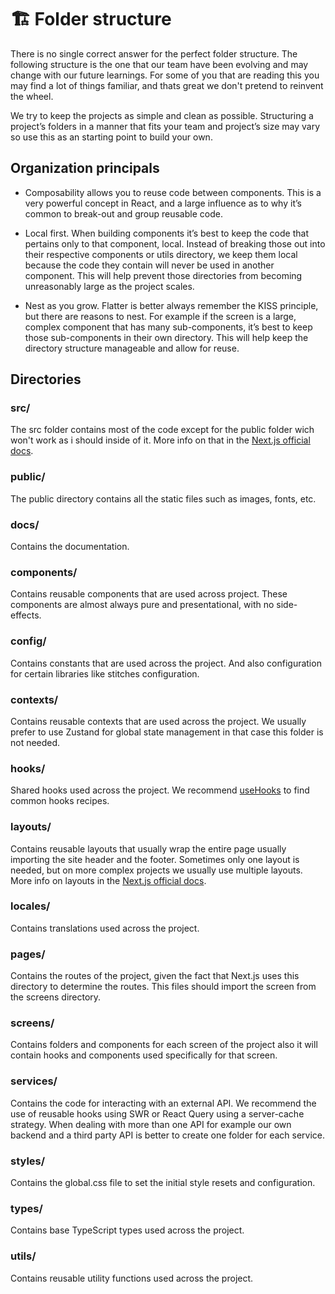 # 🏗 Folder structure

There is no single correct answer for the perfect folder structure. The following structure is the one that our team have been evolving and may change with our future learnings. For some of you that are reading this you may find a lot of things familiar, and thats great we don't pretend to reinvent the wheel.

We try to keep the projects as simple and clean as possible. Structuring a project’s folders in a manner that fits your team and project’s size may vary so use this as an starting point to build your own.

## Organization principals

- Composability allows you to reuse code between components. This is a very powerful concept in React, and a large influence as to why it’s common to break-out and group reusable code.

- Local first. When building components it’s best to keep the code that pertains only to that component, local. Instead of breaking those out into their respective components or utils directory, we keep them local because the code they contain will never be used in another component. This will help prevent those directories from becoming unreasonably large as the project scales.

- Nest as you grow. Flatter is better always remember the KISS principle, but there are reasons to nest. For example if the screen is a large, complex component that has many sub-components, it’s best to keep those sub-components in their own directory. This will help keep the directory structure manageable and allow for reuse.

## Directories

### src/

The src folder contains most of the code except for the public folder wich won't work as i should inside of it. More info on that in the [Next.js official docs](https://nextjs.org/docs/advanced-features/src-directory).

### public/

The public directory contains all the static files such as images, fonts, etc.

### docs/

Contains the documentation.

### components/

Contains reusable components that are used across project.
These components are almost always pure and presentational, with no side-effects.

### config/

Contains constants that are used across the project. And also configuration for certain libraries like stitches configuration.

### contexts/

Contains reusable contexts that are used across the project. We usually prefer to use Zustand for global state management in that case this folder is not needed.

### hooks/

Shared hooks used across the project. We recommend [useHooks](https://usehooks.com/) to find common hooks recipes.

### layouts/

Contains reusable layouts that usually wrap the entire page usually importing the site header and the footer. Sometimes only one layout is needed, but on more complex projects we usually use multiple layouts. More info on layouts in the [Next.js official docs](https://nextjs.org/docs/basic-features/layouts).

### locales/

Contains translations used across the project.

### pages/

Contains the routes of the project, given the fact that Next.js uses this directory to determine the routes. This files should import the screen from the screens directory.

### screens/

Contains folders and components for each screen of the project also it will contain hooks and components used specifically for that screen.

### services/

Contains the code for interacting with an external API. We recommend the use of reusable hooks using SWR or React Query using a server-cache strategy. When dealing with more than one API for example our own backend and a third party API is better to create one folder for each service.

### styles/

Contains the global.css file to set the initial style resets and configuration.

### types/

Contains base TypeScript types used across the project.

### utils/

Contains reusable utility functions used across the project.
